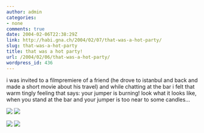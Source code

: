 ```yaml
---
author: admin
categories:
- none
comments: true
date: 2004-02-06T22:38:29Z
link: http://habi.gna.ch/2004/02/07/that-was-a-hot-party/
slug: that-was-a-hot-party
title: that was a hot party!
url: /2004/02/06/that-was-a-hot-party/
wordpress_id: 436
---
```


i was invited to a filmpremiere of a friend (he drove to istanbul and back and made a short movie about his travel) and while chatting at the bar i felt that warm tingly feeling that says: your jumper is burning!
look what it looks like, when you stand at the bar and your jumper is too near to some candles...

[![](http://habi.gna.ch/blog/images/DSC02816-tm.jpg)](http://habi.gna.ch/blog/images/DSC02816.jpg) [![](http://habi.gna.ch/blog/images/DSC02820-tm.jpg)](http://habi.gna.ch/blog/images/DSC02820.jpg)
  

[![](http://habi.gna.ch/blog/images/DSC02824-tm.jpg)](http://habi.gna.ch/blog/images/DSC02824.jpg) [![](http://habi.gna.ch/blog/images/DSC02823-tm.jpg)](http://habi.gna.ch/blog/images/DSC02823.jpg)
  

